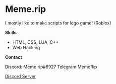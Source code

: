 # Meme.rip 

I mostly like to make scripts for lego game! (Roblox)

**Skills**

- HTML, CSS, LUA, C++
- Web Hacking

**Contact**

Discord: Meme.rip#6927
Telegram MemeRip

<a href="https://discord.com/invite/CKQuGPqx8M">Discord Server</a>
